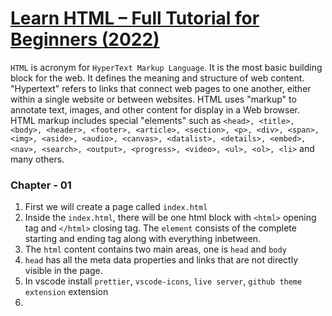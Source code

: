 # [Learn HTML – Full Tutorial for Beginners (2022)](https://youtu.be/kUMe1FH4CHE?si=Sq7xxk90RUNaz4fi)  

`HTML` is acronym for `HyperText Markup Language`. It is the most basic building block for the web. It defines the meaning and structure of web content. "Hypertext" refers to links that connect web pages to one another, either within a single website or between websites. HTML uses "markup" to annotate text, images, and other content for display in a Web browser.  HTML markup includes special "elements" such as `<head>, <title>, <body>, <header>, <footer>, <article>, <section>, <p>, <div>, <span>, <img>, <aside>, <audio>, <canvas>, <datalist>, <details>, <embed>, <nav>, <search>, <output>, <progress>, <video>, <ul>, <ol>, <li>` and many others.

### Chapter - 01 

1. First we will create a page called `index.html`  
2. Inside the `index.html`, there will be one html block with `<html>` opening tag and `</html>` closing tag. The `element` consists of the complete starting and ending tag along with everything inbetween.  
3. The `html` content contains two main areas, one is  `head` and `body`  
4. `head` has all the meta data properties and links that are not directly visible in the page.  
5. In vscode install `prettier`, `vscode-icons`, `live server`, `github theme extension` extension  
6. 